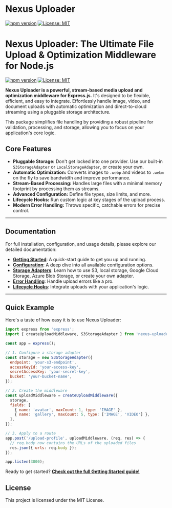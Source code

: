 # Nexus Uploader

[![npm version](https://img.shields.io/npm/v/nexus-uploader.svg)](https://www.npmjs.com/package/nexus-uploader)
[![License: MIT](https://img.shields.io/badge/License-MIT-yellow.svg)](https://opensource.org/licenses/MIT)

# Nexus Uploader: The Ultimate File Upload & Optimization Middleware for Node.js

[![npm version](https://img.shields.io/npm/v/nexus-uploader.svg)](https://www.npmjs.com/package/nexus-uploader)
[![License: MIT](https://img.shields.io/badge/License-MIT-yellow.svg)](https://opensource.org/licenses/MIT)

**Nexus Uploader is a powerful, stream-based media upload and optimization middleware for Express.js.** It's designed to be flexible, efficient, and easy to integrate. Effortlessly handle image, video, and document uploads with automatic optimization and direct-to-cloud streaming using a pluggable storage architecture.

This package simplifies file handling by providing a robust pipeline for validation, processing, and storage, allowing you to focus on your application's core logic.

## Core Features

- **Pluggable Storage:** Don't get locked into one provider. Use our built-in `S3StorageAdapter` or `LocalStorageAdapter`, or create your own.
- **Automatic Optimization:** Converts images to `.webp` and videos to `.webm` on the fly to save bandwidth and improve performance.
- **Stream-Based Processing:** Handles large files with a minimal memory footprint by processing them as streams.
- **Advanced Configuration:** Define file types, size limits, and more.
- **Lifecycle Hooks:** Run custom logic at key stages of the upload process.
- **Modern Error Handling:** Throws specific, catchable errors for precise control.

---

## Documentation

For full installation, configuration, and usage details, please explore our detailed documentation:

- **[Getting Started](./docs/getting-started.md)**: A quick-start guide to get you up and running.
- **[Configuration](./docs/configuration.md)**: A deep dive into all available configuration options.
- **[Storage Adapters](./docs/storage-adapters.md)**: Learn how to use S3, local storage, Google Cloud Storage, Azure Blob Storage, or create your own adapter.
- **[Error Handling](./docs/error-handling.md)**: Handle upload errors like a pro.
- **[Lifecycle Hooks](./docs/lifecycle-hooks.md)**: Integrate uploads with your application's logic.

---

## Quick Example

Here's a taste of how easy it is to use Nexus Uploader:

```javascript
import express from 'express';
import { createUploadMiddleware, S3StorageAdapter } from 'nexus-uploader';

const app = express();

// 1. Configure a storage adapter
const storage = new S3StorageAdapter({
  endpoint: 'your-s3-endpoint',
  accessKeyId: 'your-access-key',
  secretAccessKey: 'your-secret-key',
  bucket: 'your-bucket-name',
});

// 2. Create the middleware
const uploadMiddleware = createUploadMiddleware({
  storage,
  fields: [
    { name: 'avatar', maxCount: 1, type: 'IMAGE' },
    { name: 'gallery', maxCount: 5, type: ['IMAGE', 'VIDEO'] },
  ],
});

// 3. Apply to a route
app.post('/upload-profile', uploadMiddleware, (req, res) => {
  // req.body now contains the URLs of the uploaded files
  res.json({ urls: req.body });
});

app.listen(3000);
```

Ready to get started? **[Check out the full Getting Started guide!](./docs/getting-started.md)**

## License

This project is licensed under the MIT License.
